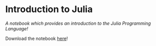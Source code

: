 # Introduction to Julia
_A notebook which provides an introduction to the Julia Programming Language!_

Download the notebook [here](https://raw.githubusercontent.com/cadojo/jsc-hackathon-2022/main/introduction-to-julia.jl)!
